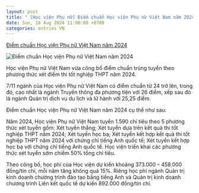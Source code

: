 ```yaml
---
layout: post
title: " [Học viện Phụ nữ] Điểm chuẩn Học viện Phụ nữ Việt Nam năm 2024"
date: Sun, 18 Aug 2024 11:00:00 +0700
categories: entries VN
---
```

[Điểm chuẩn Học viện Phụ nữ Việt Nam năm 2024](https://vietnamnet.vn/diem-chuan-hoc-vien-phu-nu-viet-nam-nam-2024-2312902.html)

![Điểm chuẩn Học viện Phụ nữ Việt Nam năm 2024](https://static-images.vnncdn.net/vps_images_publish/000001/000003/2024/8/17/diem-chuan-hoc-vien-phu-nu-viet-nam-nam-2024-cao-nhat-la-26-2260.jpg?width=0&s=OGhWaP2KjhBE1ekrFXv9ag)

Học viện Phụ nữ Việt Nam vừa công bố điểm chuẩn trúng tuyển theo phương thức xét điểm thi tốt nghiệp THPT năm 2024.

7/11 ngành của Học viện Phụ nữ Việt Nam có điểm chuẩn từ 24 trở lên, trong đó, cao nhất là ngành Truyền thông đa phương tiện với 26 điểm, xếp sau đó là ngành Quản trị dịch vụ du lịch và lữ hành với 25,25 điểm.

Điểm chuẩn Học viện Phụ nữ Việt Nam năm 2024 cụ thể như sau:

Năm 2024, Học viện Phụ nữ Việt Nam tuyển 1.590 chỉ tiêu theo 5 phương thức xét tuyển gồm: Xét tuyển thẳng; Xét tuyển dựa trên kết quả thi tốt nghiệp THPT năm 2024; Xét tuyển học bạ; Xét tuyển kết hợp kết quả thi tốt nghiệp THPT năm 2024 với chứng chỉ tiếng Anh quốc tế; Xét tuyển kết hợp học bạ với chứng chỉ tiếng Anh quốc tế. Học viện triển khai các phương thức xét tuyển sớm chiếm 50% tổng chỉ tiêu.

Theo công bố, học phí của Học viện dự kiến khoảng 373.000 – 458.000 đồng/tín chỉ, mỗi năm tăng không quá 15%. Riêng học phí ngành Quản trị kinh doanh chương trình đào tạo bằng tiếng Anh và Quản trị kinh doanh chương trình Liên kết quốc tế dự kiến 892.000 đồng/tín chỉ.

